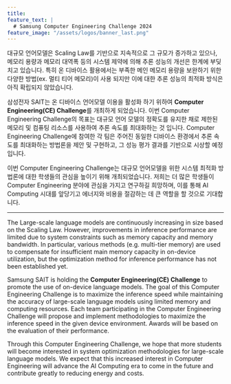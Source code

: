 ```yaml
---
title:
feature_text: |
  # Samsung Computer Engineering Challenge 2024
feature_image: "/assets/logos/banner_last.png"
---
```


대규모 언어모델은 Scaling Law를 기반으로 지속적으로 그 규모가 증가하고 있으나, 메모리 용량과 메모리 대역폭 등의 시스템 제약에 의해 추론 성능의 개선은 한계에 부딪치고 있습니다.
특히 온 디바이스 활용에서는 부족한 메인 메모리 용량을 보완하기 위한 다양한 방법(ex. 멀티 티어 메모리)이 사용 되지만 이에 대한 추론 성능의 최적화 방식은 아직 확립되지 않았습니다.

삼성전자 SAIT는 온 디바이스 언어모델 이용을 활성화 하기 위하여 **Computer Engineering(CE) Challenge**를 개최하게 되었습니다.
이번 Computer Engineering Challenge의 목표는 대규모 언어 모델의 정확도를 유지한 채로 제한된 메모리 및 컴퓨팅 리소스를 사용하여 추론 속도를 최대화하는 것 입니다.
Computer Engineering Challenge에 참여한 각 팀은 주어진 동일한 디바이스 환경에서 추론 속도를 최대화하는 방법론을 제안 및 구현하고, 그 성능 평가 결과를 기반으로 시상할 예정입니다.

이번 Computer Engineering Challenge는 대규모 언어모델을 위한 시스템 최적화 방법론에 대한 학생들의 관심을 높이기 위해 개최되었습니다. 저희는 더 많은 학생들이 Computer Engineering 분야에 관심을 가지고 연구하길 희망하며, 이를 통해 AI Computing 시대를 앞당기고 에너지와 비용을 절감하는 데 큰 역할을 할 것으로 기대합니다.    


<hr />

The Large-scale language models are continuously increasing in size based on the Scaling Law. However, improvements in inference performance are limited due to system constraints such as memory capacity and memory bandwidth. In particular, various methods (e.g. multi-tier memory) are used to compensate for insufficient main memory capacity in on-device utilization, but the optimization method for inference performance has not been established yet.

Samsung SAIT is holding the **Computer Engineering(CE) Challenge** to promote the use of on-device language models. The goal of this Computer Engineering Challenge is to maximize the inference speed while maintaining the accuracy of large-scale language models using limited memory and computing resources. Each team participating in the Computer Engineering Challenge will propose and implement methodologies to maximize the inference speed in the given device environment. Awards will be based on the evaluation of their performance.

Through this Computer Engineering Challenge, we hope that more students will become interested in system optimization methodologies for large-scale language models. We expect that this increased interest in Computer Engineering will advance the AI Computing era to come in the future and contribute greatly to reducing energy and costs.

<!-- layer popup content -->
<!--
<div class="layerPopup" id="layer_popup0" style="visibility: visible;">
    <div class="layerBox" style="width:40%;">
        <h5 class="title"> <b> [긴급] 추가 Dataset 제공 및 대회기간 연장 안내 </b></h5>
        <div class="cont">
	 	<p style="line-height:1;"> 참가자분들께서 보내주신 1,2,3차 평가결과 Out of Memory로 인한 오작동이 빈번하게 발생하였습니다.</p>
                <p style="line-height:1;"> 긴급하게 내부적으로 논의한 결과 추가 검증을 위해 평가 데이터 중 가장 긴 sample 데이터를 제공하고 대회기간을 연장하게되었습니다. </p> 
		<br> 
		<p style="line-height:1;">  대회기간 연장 : <strike> 9월 27일(금) 23:59 </strike> &nbsp; &#129046; &nbsp; <b> 10월 6일(일) 23:59 </b></p>
      	        <p style="line-height:1;"> 추가 Dataset : 평가 데이터 중 가장 긴 sample 데이터를 제공합니다.</p> 
		<br>
      		<p style="line-height:1;">  자세한 내용은 <a target="_blank" href="https://cechallenge.github.io/Notice/" style="color:red">Notice Link</a>을 참고하세요. </p> 
	    <br>
            <form name="pop_form0">
                <div id="check">
		  <input type="checkbox" name="chkbox" value="checkbox" id='chkbox'>
            	  <label for="chkbox">오늘 하루동안 보지 않기</label>
	        </div>
	        <div id="close">
		  <a href="javascript:closePop0();">닫기</a>
	        </div>
	    </form>
	</div>
    </div>
</div> 
-->

<!--
<div class="layerPopup" id="layer_popup0" style="visibility: visible;">
    <div class="layerBox" style="width:45%;">
        <h5 class="title"> <b> [긴급] 추가 Dataset 제공 및 대회기간 연장 안내 </b></h5>
        <div class="cont">
	 	<p style="line-height:1;"> 참가자분들께서 보내주신 1,2,3차 평가결과 Out of Memory로 인한 오작동이 빈번하게 발생하였습니다.</p>
                <p style="line-height:1;"> 긴급하게 내부적으로 논의한 결과 추가 검증을 위해 평가 데이터 중 가장 긴 sample 데이터를 제공하고 대회기간을 연장하게되었습니다. </p> 
		<br> 
		<p style="line-height:1;">  대회기간 연장 : <strike> 9월 27일(금) 23:59 </strike> &nbsp; &#129046; &nbsp; <b> 10월 6일(일) 23:59 </b></p>
      	        <p style="line-height:1;"> 추가 Dataset : 평가 데이터 중 가장 긴 sample 데이터를 제공합니다.</p> 
		<br>
      		<p style="line-height:1;">  자세한 내용은 <a target="_blank" href="https://cechallenge.github.io/Notice/" style="color:red">Notice Link</a>을 참고하세요. </p> 
   	<br> 
	</div>
        <form name="pop_form1">
            <div id="check">
 	       <input type="checkbox" name="chkbox" value="checkbox" id='chkbox'>
               <label for="chkbox">오늘 하루동안 보지 않기</label>
	    </div>
	    <div id="close">
		   <a href="javascript:closePop0();">닫기</a>
	    </div>
	</form>
    </div>
</div>
-->
